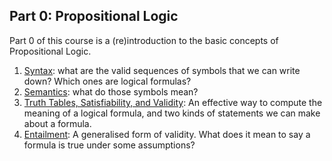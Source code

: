 ## Part 0: Propositional Logic

Part 0 of this course is a (re)introduction to the basic concepts of Propositional Logic.

1. [Syntax](prop-logic-syntax.html): what are the valid sequences of symbols that we can write down? Which ones are logical formulas?
2. [Semantics](prop-logic-semantics.html): what do those symbols mean?
3. [Truth Tables, Satisfiability, and Validity](truth-tables.html): An effective way to compute the meaning of a logical formula, and two kinds of statements we can make about a formula.
4. [Entailment](entailment.html): A generalised form of validity. What does it mean to say a formula is true under some assumptions?
